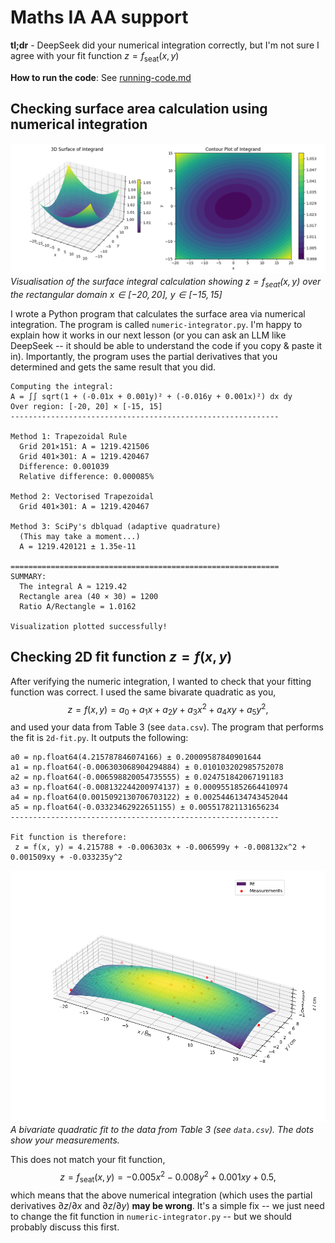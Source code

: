 # Maths IA AA support
**tl;dr** - DeepSeek did your numerical integration correctly, but I'm not sure I agree with your fit function $z = f_\text{seat}(x, y)$

**How to run the code**: See [running-code.md](running-code.md)

## Checking surface area calculation using numerical integration
![Surface area visualization showing the numerical integration over the fitted surface](img/2d-integral-visualisation.png)
*Visualisation of the surface integral calculation showing $z = f_\text{seat}(x, y)$ over the rectangular domain $x \in [-20, 20]$, $y \in [-15, 15]$*

I wrote a Python program that calculates the surface area via numerical integration. The program is called `numeric-integrator.py`. I'm happy to explain how it works in our next lesson (or you can ask an LLM like DeepSeek -- it should be able to understand the code if you copy & paste it in). Importantly, the program uses the partial derivatives that you determined and gets the same result that you did.
```text
Computing the integral:
A = ∫∫ sqrt(1 + (-0.01x + 0.001y)² + (-0.016y + 0.001x)²) dx dy
Over region: [-20, 20] × [-15, 15]
------------------------------------------------------------

Method 1: Trapezoidal Rule
  Grid 201×151: A = 1219.421506
  Grid 401×301: A = 1219.420467
  Difference: 0.001039
  Relative difference: 0.000085%

Method 2: Vectorised Trapezoidal
  Grid 401×301: A = 1219.420467

Method 3: SciPy's dblquad (adaptive quadrature)
  (This may take a moment...)
  A = 1219.420121 ± 1.35e-11

============================================================
SUMMARY:
  The integral A ≈ 1219.42
  Rectangle area (40 × 30) = 1200
  Ratio A/Rectangle = 1.0162

Visualization plotted successfully!
```

## Checking 2D fit function $z = f(x, y)$
After verifying the numeric integration, I wanted to check that your fitting function was correct. I used the same bivarate quadratic as you,
$$
z = f(x, y) = a_0 + a_1 x + a_2 y + a_3 x^2 + a_4 xy + a_5 y^2,
$$
and used your data from Table 3 (see `data.csv`). The program that performs the fit is `2d-fit.py`. It outputs the following:
```text
a0 = np.float64(4.215787846074166) ± 0.20009587840901644
a1 = np.float64(-0.006303068904294884) ± 0.010103202985752078
a2 = np.float64(-0.006598820054735555) ± 0.024751842067191183
a3 = np.float64(-0.008132244200974137) ± 0.0009551852664410974
a4 = np.float64(0.0015092130706703122) ± 0.0025446134743452044
a5 = np.float64(-0.03323462922651155) ± 0.005517821131656234
------------------------------------------------------------

Fit function is therefore:
 z = f(x, y) = 4.215788 + -0.006303x + -0.006599y + -0.008132x^2 + 0.001509xy + -0.033235y^2
```

![2D fitted surface with data points](img/2d-fit.png)
*A bivariate quadratic fit to the data from Table 3 (see `data.csv`). The dots show your measurements.*

This does not match your fit function,
$$
z = f_\text{seat}(x, y) = -0.005x^2 - 0.008y^2 + 0.001xy + 0.5,
$$
which means that the above numerical integration (which uses the partial derivatives $\partial z / \partial x$ and $\partial z / \partial y$) **may be wrong**. It's a simple fix -- we just need to change the fit function in `numeric-integrator.py` -- but we should probably discuss this first.

